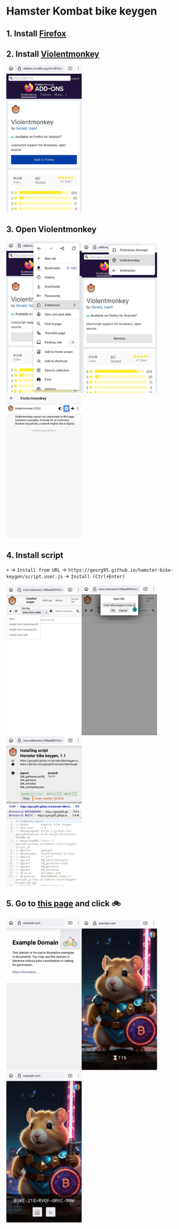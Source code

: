 # Hamster Kombat bike keygen

## 1. Install [Firefox](https://play.google.com/store/apps/details?id=org.mozilla.firefox)
## 2. Install [Violentmonkey](https://addons.mozilla.org/firefox/addon/violentmonkey/)

<img src="help/1.jpg" width="200">

## 3. Open Violentmonkey

<img src="help/2.jpg" width="200"><img src="help/3.jpg" width="200"><img src="help/4.jpg" width="200">

## 4. Install script
`+` -> `Install from URL` -> `https://georg95.github.io/hamster-bike-keygen/script.user.js` -> `Install (Ctrl+Enter)`

<img src="help/5.jpg" width="200"><img src="help/6.jpg" width="200"><img src="help/7.jpg" width="200">

## 5. Go to [this page](https://example.com/) and click 🚲

<img src="help/8.jpg" width="200"><img src="help/9.jpg" width="200"><img src="help/10.jpg" width="200">

